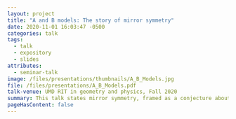 ```yaml
---
layout: project
title: "A and B models: The story of mirror symmetry"
date: 2020-11-01 16:03:47 -0500
categories: talk
tags:
  - talk
  - expository
  - slides
attributes:
  - seminar-talk
image: /files/presentations/thumbnails/A_B_Models.jpg
file: /files/presentations/A_B_Models.pdf
talk-venue: UMD RIT in geometry and physics, Fall 2020
summary: This talk states mirror symmetry, framed as a conjecture about the equivlence of two frobenius manifolds. Two sorts of 'topological twisting' should give equivlent topological field theories. The first gives the A-model, which is a path integral counting holomorphic curves in a kahler manifold. The second gives the B-model, a Landau-Ginzburg theory whose physics depends on the singularity structure of a holomorphic function. Underlying both is the structure of a frobenius manifold-- Mirror symmetry conjectures that its the same structure
pageHasContent: false
---
```

  
